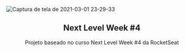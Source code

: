 ![Captura de tela de 2021-03-01 23-29-33](https://user-images.githubusercontent.com/69882211/109587582-134fdd80-7ae6-11eb-9a9b-90d5df7ecedb.png)

<h2 align="center">
  Next Level Week #4
</h2>
<p align="center">Projeto baseado no curso Next Level Week #4 da RocketSeat</p>

